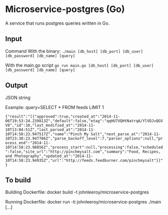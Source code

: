 # Microservice-postgres (Go)
A service that runs postgres queries written in Go.


## Input
Command
With the binary:
`./main [db_host] [db_port] [db_user] [db_password] [db_name] [query]`

With the main.go script 
`go run main.go [db_host] [db_port] [db_user] [db_password] [db_name] [query]`

## Output
JSON string

Example:
query=SELECT * FROM feeds LIMIT 1

```{"result":"[{"approved":true,"created_at":"2014-11-06T19:53:24.239813Z","default":false,"etag":"qqHU7VQHtNatrqA/YlVDJvQGVV8","id":10,"last_modified_at":"2014-11-10T13:04:51Z","last_parsed_at":"2014-11-10T14:58:23.947517Z","name":"Pinch My Salt","next_parse_at":"2014-11-10T23:30:23.947786Z","parse_backoff_level":7,"parser_options":null,"process_end":"2014-11-10T14:58:23.98856Z","process_start":null,"processing":false,"scheduled":false,"site_url":"http://pinchmysalt.com","summary":"Food, Recipes, and Photography","updated_at":"2014-11-10T14:58:23.94935Z","url":"http://feeds.feedburner.com/pinchmysalt"}]"}```

## To build

Building Dockerfile: docker build -t johnleeroy/microservice-postgres

Running Dockerfile: docker run -ti johnleeroy/microservice-postgres ./main [...]
